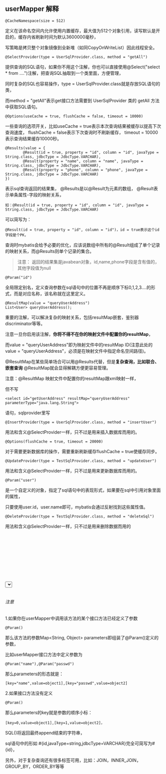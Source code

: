 
## userMapper 解释

```
@CacheNamespace(size = 512) 

```
定义在该命名空间内允许使用内置缓存，最大值为512个对象引用，读写默认是开启的，缓存内省刷新时间为默认3600000毫秒，

写策略是拷贝整个对象镜像到全新堆（如同CopyOnWriteList）因此线程安全。 

```
@SelectProvider(type = UserSqlProvider.class, method = "getAll") 

```
提供查询的SQL语句，如果你不用这个注解，你也可以直接使用@Select("select * from ....")注解，把查询SQL抽取到一个类里面，方便管理，

同时复杂的SQL也容易操作，type = UserSqlProvider.class就是存放SQL语句的类，

而method = "getAll"表示get接口方法需要到 UserSqlProvider 类的 getAll 方法中获取SQL语句。 

```
@Options(useCache = true, flushCache = false, timeout = 10000) 

```
一些查询的选项开关，比如useCache = true表示本次查询结果被缓存以提高下次查询速度，
flushCache = false表示下次查询时不刷新缓存，
timeout = 10000表示查询结果缓存10000秒。 

```
@Results(value = {  
        @Result(id = true, property = "id", column = "id", javaType = String.class, jdbcType = JdbcType.VARCHAR),  
        @Result(property = "name", column = "name", javaType = String.class, jdbcType = JdbcType.VARCHAR),
        @Result(property = "phone", column = "phone", javaType = String.class, jdbcType = JdbcType.VARCHAR)
})  
```
表示sql查询返回的结果集，
@Results是以@Result为元素的数组，
@Result表示单条属性-字段的映射关系，

```
如：@Result(id = true, property = "id", column = "id", javaType = String.class, jdbcType = JdbcType.VARCHAR)
```

可以简写为：

```
@Result(id = true, property = "id", column = "id")，id = true表示这个id字段是个PK，

```

查询时mybatis会给予必要的优化，应该说数组中所有的@Result组成了单个记录的映射关系，而@Results则单个记录的集合。

> 注意： 返回的结果集是javabean对象，id,name,phone字段是含有值的，其他字段值为null
 
```
@Param("id") 
```
全局限定别名，定义查询参数在sql语句中的位置不再是顺序下标0,1,2,3....的形式，而是对应名称，该名称就在这里定义。 


```
@ResultMap(value = "queryUserAddress") 
List<User> queryUserAddress();

```

重要的注解，可以解决复杂的映射关系，包括resultMap嵌套，鉴别器discriminator等等。

注意一旦你启用该注解，**你将不得不在你的映射文件中配置你的resultMap**，

而value = "queryUserAddress"即为映射文件中的resultMap ID(注意此处的value = "queryUserAddress"，必须是在映射文件中指定命名空间路径)。

@ResultMap在某些简单场合可以用@Results代替，但是**复杂查询，比如联合、嵌套查询** @ResultMap就会显得解耦方便更容易管理。 


注意：@ResultMap 映射文件中配置你的resultMap跟xml映射一样， 

但不写 

```
<select id="getUserAddress" resultMap="queryUserAddress" parameterType="java.lang.String">

```
语句，sqlprovider里写



 
```
@InsertProvider(type = UserSqlProvider.class, method = "insertUser") 

```
用法和含义@SelectProvider一样，只不过是用来插入数据库而用的。 

```
@Options(flushCache = true, timeout = 20000) 
```
对于需要更新数据库的操作，需要重新刷新缓存flushCache = true使缓存同步。 

```
@UpdateProvider(type = TestSqlProvider.class, method = "updateUser") 

```
用法和含义@SelectProvider一样，只不过是用来更新数据库而用的。 

```
@Param("user") 
````
是一个自定义的对象，指定了sql语句中的表现形式，如果要在sql中引用对象里面的属性，

只要使用user.id，user.name即可，mybatis会通过反射找到这些属性值。 

```
@DeleteProvider(type = TestSqlProvider.class, method = "deleteSql") 
````
用法和含义@SelectProvider一样，只不过是用来删除数据而用的

<pre>
<code>
<resultMap id="queryUserAddress" type="com.self.model.User"> 
    <id column="id" property="id" jdbcType="VARCHAR"/>  
    <result column="name" property="name" jdbcType="VARCHAR"/>  
    <result column="passwd" property="passwd" jdbcType="VARCHAR"/>  
    <collection property="UserAddress" javaType="java.util.List" ofType="com.self.model.UserAddress">  
        <id column="id" property="id" jdbcType="VARCHAR" />  
        <result column="addressname" property="adressname" jdbcType="VARCHAR" />   
    </collection>  
</resultMap>

<select id="getUserAddress" resultMap="queryUserAddress" parameterType="java.lang.String">
        select u.id,u.name,
                a.id,a.addressname
        form myse_user u
        left join 
        myself_user_address
        on u.id = a.uid
        where id = #{id, jdbcType=VARCHAR}
</select>
</code>
</pre>     

###### 注意

1.如果你在userMapper中调用该方法的某个接口方法已经定义了参数

```
@Param()
```

那么该方法的参数Map<String, Object> parameters即组装了@Param()定义的参数，

比如userMapper接口方法中定义参数为

```
@Param("name"),@Param("passwd")
```

那么parameters的形态就是：

```
[key="name",value=object1],[key="passwd",value=object2]
```

2.如果接口方法没有定义
```
@Param()
```

那么parameters的key就是参数的顺序小标：

```
[key=0,value=object1],[key=1,value=object2]，
```

SQL()将返回最终append结束的字符串，

sql语句中的形如 #{id,javaType=string,jdbcType=VARCHAR}完全可简写为#{id}，

另外，对于复杂查询还有很多标签可用，比如：JOIN，INNER_JOIN，GROUP_BY，ORDER_BY等等



